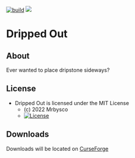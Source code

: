 [![build](https://github.com/Mrbysco/drippedout/actions/workflows/build.yml/badge.svg)](https://github.com/Mrbysco/drippedout/actions/workflows/build.yml) [![](http://cf.way2muchnoise.eu/versions/666822.svg)](https://www.curseforge.com/minecraft/mc-mods/drippedout)

# Dripped Out #

## About ##
Ever wanted to place dripstone sideways?

## License ##
* Dripped Out is licensed under the MIT License
  - (c) 2022 Mrbysco
  - [![License](https://img.shields.io/badge/License-MIT-red.svg?style=flat)](http://opensource.org/licenses/MIT)

## Downloads ##
Downloads will be located on [CurseForge](https://www.curseforge.com/minecraft/mc-mods/drippedout)
